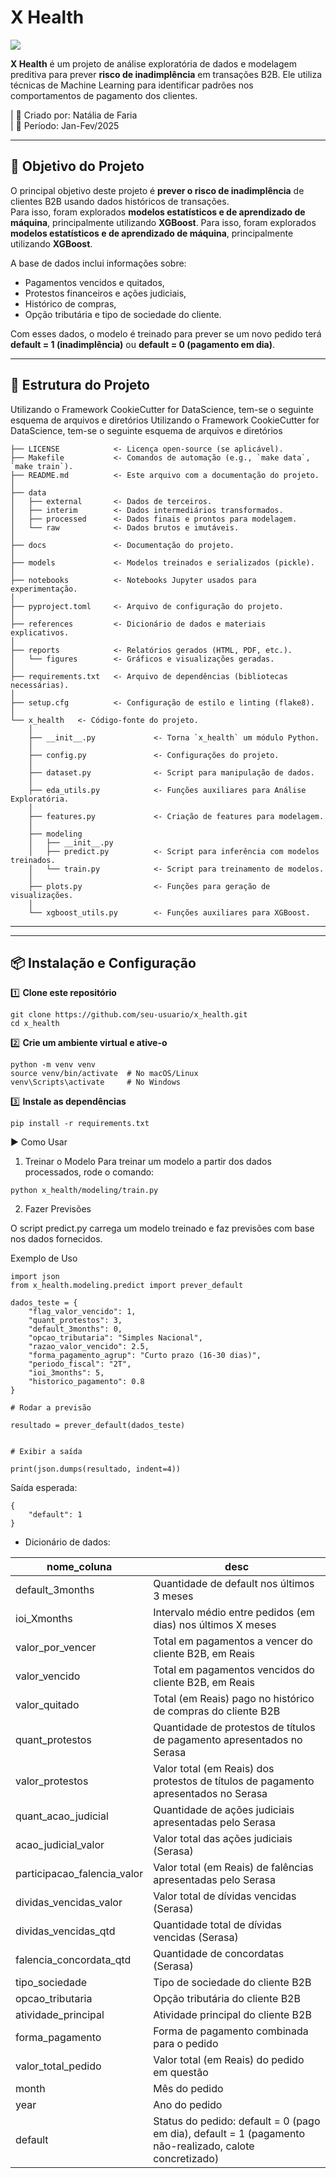 # X Health

<a target="_blank" href="https://cookiecutter-data-science.drivendata.org/">
    <img src="https://img.shields.io/badge/CCDS-Project%20template-328F97?logo=cookiecutter" />
</a>

**X Health** é um projeto de análise exploratória de dados e modelagem preditiva para prever **risco de inadimplência** em transações B2B. Ele utiliza técnicas de Machine Learning para identificar padrões nos comportamentos de pagamento dos clientes.

| 📌 Criado por: Natália de Faria  
| 📅 Período: Jan-Fev/2025  

---

## 🚀 Objetivo do Projeto
O principal objetivo deste projeto é **prever o risco de inadimplência** de clientes B2B usando dados históricos de transações.  
Para isso, foram explorados **modelos estatísticos e de aprendizado de máquina**, principalmente utilizando **XGBoost**.
Para isso, foram explorados **modelos estatísticos e de aprendizado de máquina**, principalmente utilizando **XGBoost**.

A base de dados inclui informações sobre:
- Pagamentos vencidos e quitados,
- Protestos financeiros e ações judiciais,
- Histórico de compras,
- Opção tributária e tipo de sociedade do cliente.

Com esses dados, o modelo é treinado para prever se um novo pedido terá **default = 1 (inadimplência)** ou **default = 0 (pagamento em dia)**.

---

## 📂 Estrutura do Projeto
Utilizando o Framework CookieCutter for DataScience, tem-se o seguinte esquema de arquivos e diretórios
Utilizando o Framework CookieCutter for DataScience, tem-se o seguinte esquema de arquivos e diretórios

```
├── LICENSE            <- Licença open-source (se aplicável).
├── Makefile           <- Comandos de automação (e.g., `make data`, `make train`).
├── README.md          <- Este arquivo com a documentação do projeto.
│
├── data
│   ├── external       <- Dados de terceiros.
│   ├── interim        <- Dados intermediários transformados.
│   ├── processed      <- Dados finais e prontos para modelagem.
│   └── raw            <- Dados brutos e imutáveis.
│
├── docs               <- Documentação do projeto.
│
├── models             <- Modelos treinados e serializados (pickle).
│
├── notebooks          <- Notebooks Jupyter usados para experimentação.
│
├── pyproject.toml     <- Arquivo de configuração do projeto.
│
├── references         <- Dicionário de dados e materiais explicativos.
│
├── reports            <- Relatórios gerados (HTML, PDF, etc.).
│   └── figures        <- Gráficos e visualizações geradas.
│
├── requirements.txt   <- Arquivo de dependências (bibliotecas necessárias).
│
├── setup.cfg          <- Configuração de estilo e linting (flake8).
│
└── x_health   <- Código-fonte do projeto.
    │
    ├── __init__.py             <- Torna `x_health` um módulo Python.
    │
    ├── config.py               <- Configurações do projeto.
    │
    ├── dataset.py              <- Script para manipulação de dados.
    │
    ├── eda_utils.py            <- Funções auxiliares para Análise Exploratória.
    │
    ├── features.py             <- Criação de features para modelagem.
    │
    ├── modeling                
    │   ├── __init__.py
    │   ├── predict.py          <- Script para inferência com modelos treinados.
    │   └── train.py            <- Script para treinamento de modelos.
    │
    ├── plots.py                <- Funções para geração de visualizações.
    │
    └── xgboost_utils.py        <- Funções auxiliares para XGBoost.
```

--------

---

## 📦 Instalação e Configuração

1️⃣ **Clone este repositório**  
```
git clone https://github.com/seu-usuario/x_health.git
cd x_health
```

2️⃣ **Crie um ambiente virtual e ative-o**
```
python -m venv venv
source venv/bin/activate  # No macOS/Linux
venv\Scripts\activate     # No Windows
```

3️⃣ **Instale as dependências**
```
pip install -r requirements.txt
```

▶️ Como Usar
1. Treinar o Modelo
Para treinar um modelo a partir dos dados processados, rode o comando:

```
python x_health/modeling/train.py
```

2. Fazer Previsões

O script predict.py carrega um modelo treinado e faz previsões com base nos dados fornecidos.

Exemplo de Uso
```
import json
from x_health.modeling.predict import prever_default

dados_teste = {
    "flag_valor_vencido": 1,
    "quant_protestos": 3,
    "default_3months": 0,
    "opcao_tributaria": "Simples Nacional",
    "razao_valor_vencido": 2.5,
    "forma_pagamento_agrup": "Curto prazo (16-30 dias)",
    "periodo_fiscal": "2T",
    "ioi_3months": 5,
    "historico_pagamento": 0.8
}

# Rodar a previsão

resultado = prever_default(dados_teste)


# Exibir a saída

print(json.dumps(resultado, indent=4))
```

Saída esperada:

```
{
    "default": 1
}
```
- Dicionário de dados:

| nome_coluna                    | desc                                                                                               |
| --------------------------     |----------------------------------------------------------------------------------------- |
| default\_3months               |Quantidade de default nos últimos 3 meses                                                          |
| ioi\_Xmonths                   |Intervalo médio entre pedidos (em dias) nos últimos X meses                                       |
| valor\_por\_vencer             |Total em pagamentos a vencer do cliente B2B, em Reais     |
| valor\_vencido                 |Total em pagamentos vencidos do cliente B2B, em Reais                                              |
| valor\_quitado                 |Total (em Reais) pago no histórico de compras do cliente B2B                |
| quant\_protestos               |Quantidade de protestos de títulos de pagamento apresentados no Serasa|
| valor\_protestos               |Valor total (em Reais) dos protestos de títulos de pagamento apresentados no Serasa|
| quant\_acao_judicial           |Quantidade de ações judiciais apresentadas pelo Serasa|
| acao\_judicial\_valor          |Valor total das ações judiciais (Serasa) |
| participacao\_falencia\_valor  |Valor total (em Reais) de falências apresentadas pelo Serasa |
| dividas\_vencidas\_valor       |Valor total de dívidas vencidas (Serasa)|
| dividas\_vencidas\_qtd         |Quantidade total de dívidas vencidas (Serasa)|
| falencia\_concordata\_qtd      |Quantidade de concordatas (Serasa)|
| tipo\_sociedade                |Tipo de sociedade do cliente B2B |
| opcao\_tributaria              |Opção tributária do cliente B2B |
| atividade\_principal           |Atividade principal do cliente B2B|
| forma\_pagamento               |Forma de pagamento combinada para o pedido |
| valor\_total\_pedido           |Valor total (em Reais) do pedido em questão|
| month                          |Mês do pedido|
| year                           |Ano do pedido|
| default                        |Status do pedido: default = 0 (pago em dia), default = 1 (pagamento não-realizado, calote concretizado)|


